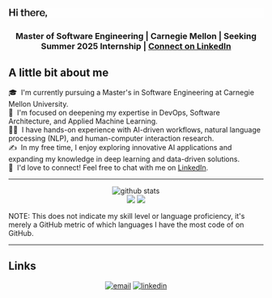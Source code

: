 <img src="/src/files/typewriter (1).gif" alt="Banner GIF" style="width: 100%; height: 20%;">

<h3 align="center"> Master of Software Engineering | Carnegie Mellon | Seeking Summer 2025 Internship | <a href='https://www.linkedin.com/in/yujian-song-839394309/'> Connect on LinkedIn</a></h3>

## A little bit about me

🎓 &nbsp;I'm currently pursuing a Master's in Software Engineering at Carnegie Mellon University. \
🌱 &nbsp;I'm focused on deepening my expertise in DevOps, Software Architecture, and Applied Machine Learning. \
👨‍💻 &nbsp;I have hands-on experience with AI-driven workflows, natural language processing (NLP), and human-computer interaction research. \
✍️ &nbsp;In my free time, I enjoy exploring innovative AI applications and expanding my knowledge in deep learning and data-driven solutions. \
💬 &nbsp;I'd love to connect! Feel free to chat with me on [LinkedIn](https://www.linkedin.com/in/yujian-song-839394309/). 

---

<p  align="center">
  <img src="http://github-profile-summary-cards.vercel.app/api/cards/profile-details?username=slliland&theme=default" alt="github stats"></br>
  <img src="http://github-profile-summary-cards.vercel.app/api/cards/repos-per-language?username=slliland&theme=default">
  <img src="http://github-profile-summary-cards.vercel.app/api/cards/most-commit-language?username=slliland&theme=default"></br></p>

NOTE: This does not indicate my skill level or language proficiency, it's merely a GitHub metric of which languages I have the most code of on GitHub.

---

[//]: # (## Latest blog posts)

[//]: # (<!-- BLOG-POST-LIST:START -->)

[//]: # (- [How To Enforce SQL Code Quality Using SQLFluff, Pre-Commit And GitHub Actions]&#40;https://blog.mphomphego.co.za/blog/2024/10/11/How-to-Enforce-SQL-Code-Quality-using-SQLFluff-Pre-Commit-and-GitHub-Actions.html&#41;)

[//]: # (- [How An EC2 Instance Became My Go-To Remote Development Solution Using Terraform]&#40;https://blog.mphomphego.co.za/blog/2024/08/18/How-An-EC2-Instance-Became-My-Go-To-Remote-Development-Solution.html&#41;)

[//]: # (- [How To Automate Jira And Confluence Using Python]&#40;https://blog.mphomphego.co.za/blog/2024/05/22/How-to-automate-Jira-and-Confluence-using-Python.html&#41;)

[//]: # (- [How To Connect To AWS Athena Using DBeaver Community Edition Via AWS SSO]&#40;https://blog.mphomphego.co.za/blog/2023/12/27/How-to-connect-to-AWS-Athena-using-DBeaver-Community-Edition-via-AWS-SSO.html&#41;)

[//]: # (- [How To Verify Data Quality On Tables Landed On AWS Data Lake And Data Warehouse]&#40;https://blog.mphomphego.co.za/blog/2023/11/11/How-to-Verify-Data-Quality-on-Tables-Landed-on-AWS-Data-Lake-and-Data-Warehouse.html&#41;)

[//]: # (- [How To Efficiently Extract Tables From MSSQL Server To A Data Lake]&#40;https://blog.mphomphego.co.za/blog/2023/08/02/How-to-Efficiently-Extract-Tables-from-MSSQL-Server-to-a-Data-Lake.html&#41;)

[//]: # (- [Managing Jenkins Plugins]&#40;https://blog.mphomphego.co.za/blog/2022/06/24/Managing-Jenkins-Plugins.html&#41;)

[//]: # (- [How I Setup Jenkins On Docker Container Using Ansible &lpar;Part 1&rpar;]&#40;https://blog.mphomphego.co.za/blog/2022/05/09/How-I-setup-Jenkins-on-Docker-container-using-Ansible-Part-1.html&#41;)

[//]: # (- [How I Setup Jenkins On Docker Container Using Ansible &lpar;Part 2&rpar;]&#40;https://blog.mphomphego.co.za/blog/2022/05/09/How-I-setup-Jenkins-on-Docker-container-using-Ansible-Part-2.html&#41;)

[//]: # (- [How I Uninstalled YouTube From Android TV]&#40;https://blog.mphomphego.co.za/blog/2022/04/11/How-I-uninstalled-YouTube-from-Android-TV.html&#41;)

[//]: # (<!-- BLOG-POST-LIST:END -->)

[//]: # (---)

## Links

<p align="center">
  <a href="mailto:yujianso@andrew.cmu.edu"><img src="https://img.icons8.com/color/32/000000/gmail.png" alt="email"/></a>
  <a href="https://www.linkedin.com/in/yujian-song-839394309/"><img src="https://img.icons8.com/color/32/000000/linkedin.png" alt="linkedin"/></a>
</p>
